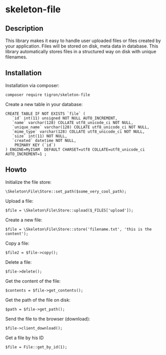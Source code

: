 # skeleton-file

## Description

This library makes it easy to handle user uploaded files or files created
by your application. Files will be stored on disk, meta data in database.
This library automatically stores files in a structured way on disk with
unique filenames.

## Installation

Installation via composer:

    composer require tigron/skeleton-file

Create a new table in your database:

    CREATE TABLE IF NOT EXISTS `file` (
	   `id` int(11) unsigned NOT NULL AUTO_INCREMENT,
	   `name` varchar(128) COLLATE utf8_unicode_ci NOT NULL,
	   `unique_name` varchar(128) COLLATE utf8_unicode_ci NOT NULL,
	   `mime_type` varchar(128) COLLATE utf8_unicode_ci NOT NULL,
	   `size` int(11) NOT NULL,
	   `created` datetime NOT NULL,
		PRIMARY KEY (`id`)
    ) ENGINE=MyISAM  DEFAULT CHARSET=utf8 COLLATE=utf8_unicode_ci AUTO_INCREMENT=1 ;

## Howto

Initialize the file store:

	\Skeleton\File\Store::set_path($some_very_cool_path);

Upload a file:

    $file = \Skeleton\File\Store::upload($_FILES['upload']);

Create a new file:

    $file = \Skeleton\File\Store::store('filename.txt', 'this is the content');

Copy a file:

    $file2 = $file->copy();

Delete a file:

    $file->delete();

Get the content of the file:

    $contents = $file->get_contents();

Get the path of the file on disk:

    $path = $file->get_path();

Send the file to the browser (download):

    $file->client_download();

Get a file by his ID

    $file = File::get_by_id(1);
